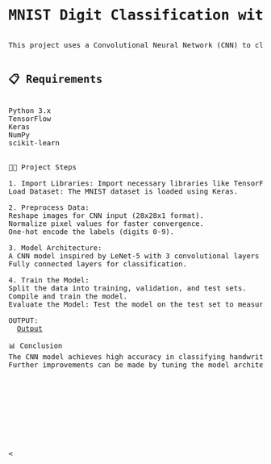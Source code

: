 <pre>
<h1>MNIST Digit Classification with CNN</h1>
This project uses a Convolutional Neural Network (CNN) to classify handwritten digits from the MNIST dataset.

<h2>📋 Requirements</h2>
Python 3.x
TensorFlow
Keras
NumPy
scikit-learn


🧑‍💻 Project Steps

1. Import Libraries: Import necessary libraries like TensorFlow, Keras, and scikit-learn.
Load Dataset: The MNIST dataset is loaded using Keras.

2. Preprocess Data:
Reshape images for CNN input (28x28x1 format).
Normalize pixel values for faster convergence.
One-hot encode the labels (digits 0-9).

3. Model Architecture:
A CNN model inspired by LeNet-5 with 3 convolutional layers and pooling.
Fully connected layers for classification.

4. Train the Model:
Split the data into training, validation, and test sets.
Compile and train the model.
Evaluate the Model: Test the model on the test set to measure performance.

OUTPUT:
  <a href src="https://github.com/Zinb-NMK/AI-MachineLearning/blob/NMK/Projects/Handwritten%20Digit%20Recognition%20-%20Project/OutPut.png?raw=true">Output</a>

📊 Conclusion
The CNN model achieves high accuracy in classifying handwritten digits from the MNIST dataset. 
Further improvements can be made by tuning the model architecture or exploring different hyperparameters.










<</pre>

